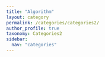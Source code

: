 ```yaml
---
title: "Algorithm"
layout: category
permalink: /categories/categories2/
author_profile: true
taxonomy: Categories2
sidebar:
  nav: "categories"
---
```

